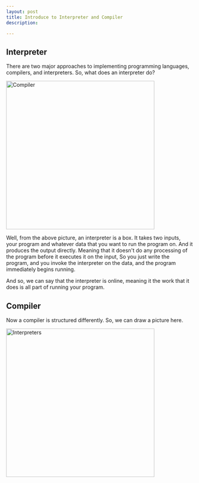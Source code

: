 ```yaml
---
layout: post
title: Introduce to Interpreter and Compiler
description: 

---
```


## Interpreter
There are two major approaches to implementing programming languages, compilers, and interpreters. So, what does an interpreter do?

<img src="{{ site.img_url }}/2014/compilers.png" alt="Compiler" width="400px" />

Well, from the above picture, an interpreter is a box. It takes two inputs, your program and whatever data that you want to run the program on. And it produces the output directly. Meaning that it doesn't do any processing of the program before it executes it on the input, So you just write the program, and you invoke the interpreter on the data, and the program immediately begins running. 

And so, we can say that the interpreter is online, meaning it the work that it does is all part of running your program.

## Compiler
Now a compiler is structured differently. So, we can draw a picture here.

<img src="{{ site.img_url }}/2014/interpreter.png" alt="Interpreters" width="400px" />



